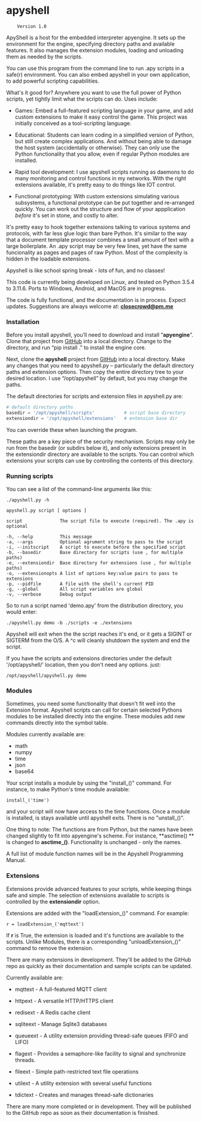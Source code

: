 # apyshell
		Version 1.0

ApyShell is a host for the embedded interpreter apyengine.  It sets up the environment for the engine, specifying directory paths and available features.  It also manages the extension modules, loading and unloading them as needed by the scripts.

You can use this program from the command line to run .apy scripts in a safe(r) environment.  You can also embed apyshell in your own application, to add powerful scripting capabilities.

What's it good for? Anywhere you want to use the full power of Python scripts, yet tightly limit what the scripts can do.  Uses include:

- Games: Embed a full-featured scripting language in your game, and add custom extensions to make it easy control the game.  This project was initially conceived as a tool-scripting language.

- Educational: Students can learn coding in a simplified version of Python, but still create complex applications.  And without being able to damage the host system (accidentally or otherwise).  They can only use the Python functionality that you allow, even if regular Python modules are installed.

- Rapid tool development:  I use apyshell scripts running as daemons to do many monitoring and control functions in my networks.  With the right extensions available, it's pretty easy to do things like IOT control.

- Functional prototyping: With custom extensions simulating various subsystems, a functional prototype can be put together and re-arranged quickly.  You can work out the structure and flow of your appplication *before* it's set in stone, and costly to alter.


It's pretty easy to hook together extensions talking to various systems and protocols, with far less glue logic than bare Python.  It's similar to the way that a document template processor combines a small amount of text with a large boilerplate.  An .apy script may be very few lines, yet have the same funcionality as pages and pages of raw Python.  Most of the complexity is hidden in the loadable extensions.

Apyshell is like school spring break - lots of fun, and no classes!


This code is currently being developed on Linux, and tested on Python 3.5.4 to 3.11.6.  Ports to Windows, Android, and MacOS are in progress.

The code is fully functional, and the documentation is in process.  Expect updates.  Suggestions are always welcome at:  **closecrowd@pm.me**

### Installation

Before you install apyshell, you’ll need to download and install “**apyengine**”.  Clone that project from [GitHub](https://github.com/closecrowd/apyengine) into a local directory. Change to the directory, and run “pip install .” to install the engine core. 

Next, clone the **apyshell** project from [GitHub](https://github.com/closecrowd/apyshell) into a local directory.  Make any changes that you need to apyshell.py – particularly the default directory paths and extension options.  Then copy the entire directory tree to your desired location.  I use “/opt/apyshell” by default, but you may change the paths.

The default directories for scripts and extension files in apyshell.py are: 

~~~python
# default directory paths
basedir = '/opt/apyshell/scripts'           # script base directory
extensiondir = '/opt/apyshell/extensions'   # entension base dir
~~~

You can override these when launching the program.

These paths are a key piece of the security mechanism.  Scripts may only be run from the basedir (or subdirs below it), and only extensions present in the extensiondir directory are available to the scripts.  You can control which extensions your scripts can use by controlling the contents of this directory.

### Running scripts

You can see a list of the command-line arguments like this:

    ./apyshell.py -h

    apyshell.py script [ options ]

    script              The script file to execute (required). The .apy is optional

    -h, --help          This message
    -a, --args          Optional agrument string to pass to the script
    -i, --initscript    A script to execute before the specified script
    -b, --basedir       Base directory for scripts (use , for multiple paths)
    -e, --extensiondir  Base directory for extensions (use , for multiple paths)
    -o, --extensionopts A list of options key:value pairs to pass to extensions
    -p, --pidfile       A file with the shell's current PID
    -g, --global        All script variables are global
    -v, --verbose       Debug output

So to run a script named 'demo.apy' from the distribution directory, you would enter:

    ./apyshell.py demo -b ./scripts -e ./extensions

Apyshell will exit when the the script reaches it's end, or it gets a SIGINT or SIGTERM from the O/S.  A ^c will cleanly shutdown the system and end the script.

If you have the scripts and extensions directories under the default '/opt/apyshell/' location, then you don't need any options.  just:

    /opt/apyshell/apyshell.py demo

### Modules

Sometimes, you need some functionality that doesn't fit well into the Extension format.  Apyshell scripts can call for certain selected Pythons modules to be installed directly into the engine.  These modules add new commands directly into the symbol table.

Modules currently available are:

- math
- numpy
- time
- json
- base64

Your script installs a module by using the "install_()" command.  For instance, to make Python's time module available:

	install_('time')

and your script will now have access to the time functions.  Once a module is installed, is stays available until apyshell exits.  There is no "unstall_()".

One thing to note: The functions are from Python, but the names have been changed slightly to fit into apyengine's scheme.  For instance, **asctime() ** is changed to **asctime_()**.  Functionality is unchanged - only the names.

A full list of module function names will be in the Apyshell Programming Manual.

### Extensions

Extensions provide advanced features to your scripts, while keeping things safe and simple.  The selection of extensions available to scripts is controlled by the **extensiondir**  option.  

Extensions are added with the "loadExtension_()" command.   For example:

	r = loadExtension_('mqttext')

If **r** is True, the extension is loaded and it's functions are available to the scripts.  Unlike Modules, there is a corresponding "unloadExtension_()" command to remove the extension.

There are many extensions in development.  They'll be added to the GitHub repo as quickly as their documentation and sample scripts can be updated.

Currently available are:

- mqttext - A full-featured MQTT client

- httpext - A versatile HTTP/HTTPS client

- redisext - A Redis cache client

- sqliteext - Manage Sqlite3 databases

- queueext - A utility extension providing thread-safe queues (FIFO and LIFO)

- flagext - Provides a semaphore-like facility to signal and synchronize threads.

- fileext - Simple path-restricted text file operations

- utilext - A utility extension with several useful functions

- tdictext - Creates and manages thread-safe dictionaries

There are many more completed or in development.  They will be published to the GitHub repo as soon as their documentation is finished.

